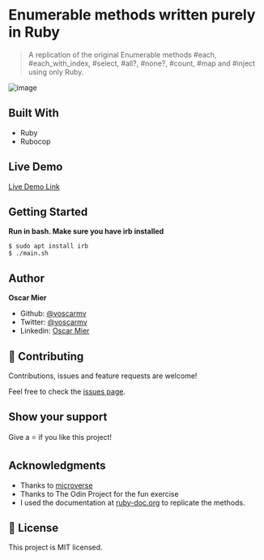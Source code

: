 # Enumerable methods written purely in Ruby

> A replication of the original Enumerable methods #each, #each_with_index, #select, #all?, #none?, #count, #map and #inject using only Ruby.

![image](https://user-images.githubusercontent.com/2739245/90689036-026c0880-e235-11ea-9ab8-fb3adba9042f.png)

## Built With

- Ruby
- Rubocop

## Live Demo

[Live Demo Link](https://repl.it/@OscarMier/enumerablemethods)


## Getting Started

**Run in bash. Make sure you have irb installed**

```
$ sudo apt install irb
$ ./main.sh
```

## Author

**Oscar Mier**
- Github: [@voscarmv](https://github.com/voscarmv)
- Twitter: [@voscarmv](https://twitter.com/voscarmv)
- Linkedin: [Oscar Mier](https://www.linkedin.com/in/oscar-mier-072984196/) 

## 🤝 Contributing

Contributions, issues and feature requests are welcome!

Feel free to check the [issues page](../../issues/).

## Show your support

Give a ⭐️ if you like this project!

## Acknowledgments

- Thanks to [microverse](www.microverse.org)
- Thanks to The Odin Project for the fun exercise
- I used the documentation at [ruby-doc.org](https://ruby-doc.org/core-2.7.0/Enumerable.html#method-i-inject) to replicate the methods.

## 📝 License

This project is MIT licensed.
